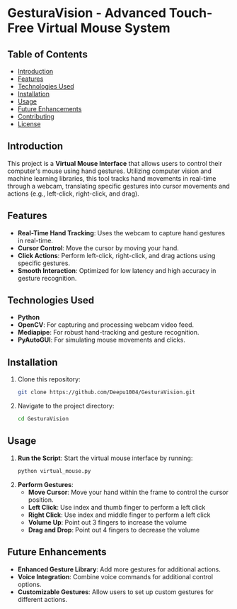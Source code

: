 # GesturaVision - Advanced Touch-Free Virtual Mouse System 



## Table of Contents
- [Introduction](#introduction)
- [Features](#features)
- [Technologies Used](#technologies-used)
- [Installation](#installation)
- [Usage](#usage)
- [Future Enhancements](#future-enhancements)
- [Contributing](#contributing)
- [License](#license)

## Introduction
This project is a **Virtual Mouse Interface** that allows users to control their computer's mouse using hand gestures. Utilizing computer vision and machine learning libraries, this tool tracks hand movements in real-time through a webcam, translating specific gestures into cursor movements and actions (e.g., left-click, right-click, and drag).

## Features
- **Real-Time Hand Tracking**: Uses the webcam to capture hand gestures in real-time.
- **Cursor Control**: Move the cursor by moving your hand.
- **Click Actions**: Perform left-click, right-click, and drag actions using specific gestures.
- **Smooth Interaction**: Optimized for low latency and high accuracy in gesture recognition.

## Technologies Used
- **Python**
- **OpenCV**: For capturing and processing webcam video feed.
- **Mediapipe**: For robust hand-tracking and gesture recognition.
- **PyAutoGUI**: For simulating mouse movements and clicks.

## Installation

1. Clone this repository:
    ```bash
    git clone https://github.com/Deepu1004/GesturaVision.git
    ```
2. Navigate to the project directory:
    ```bash
    cd GesturaVision
    ```


## Usage
1. **Run the Script**: Start the virtual mouse interface by running:
    ```bash
    python virtual_mouse.py
    ```
2. **Perform Gestures**:
    - **Move Cursor**: Move your hand within the frame to control the cursor position.
    - **Left Click**: Use index and thumb finger to perform a left click
    - **Right Click**: Use index and middle finger to perform a left click
    - **Volume Up**: Point out 3 fingers to increase the volume
    - **Drag and Drop**: Point out 4 fingers to decrease the volume


## Future Enhancements
- **Enhanced Gesture Library**: Add more gestures for additional actions.
- **Voice Integration**: Combine voice commands for additional control options.
- **Customizable Gestures**: Allow users to set up custom gestures for different actions.


